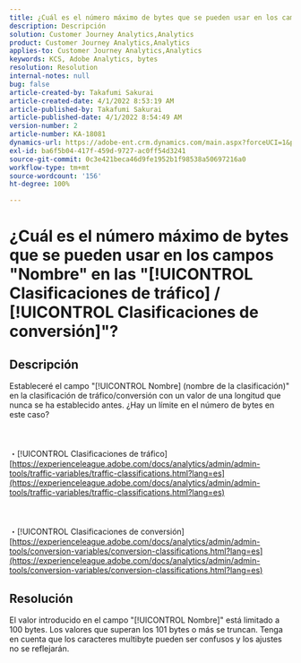 ```yaml
---
title: ¿Cuál es el número máximo de bytes que se pueden usar en los campos "Nombre" en la "Clasificación de tráfico/conversión"?
description: Descripción
solution: Customer Journey Analytics,Analytics
product: Customer Journey Analytics,Analytics
applies-to: Customer Journey Analytics,Analytics
keywords: KCS, Adobe Analytics, bytes
resolution: Resolution
internal-notes: null
bug: false
article-created-by: Takafumi Sakurai
article-created-date: 4/1/2022 8:53:19 AM
article-published-by: Takafumi Sakurai
article-published-date: 4/1/2022 8:54:49 AM
version-number: 2
article-number: KA-18081
dynamics-url: https://adobe-ent.crm.dynamics.com/main.aspx?forceUCI=1&pagetype=entityrecord&etn=knowledgearticle&id=7471762b-99b1-ec11-9840-0022480bd126
exl-id: ba6f5b04-417f-459d-9727-ac0ff54d3241
source-git-commit: 0c3e421beca46d9fe1952b1f98538a50697216a0
workflow-type: tm+mt
source-wordcount: '156'
ht-degree: 100%

---
```


# ¿Cuál es el número máximo de bytes que se pueden usar en los campos &quot;Nombre&quot; en las &quot;[!UICONTROL Clasificaciones de tráfico] / [!UICONTROL Clasificaciones de conversión]&quot;?

## Descripción

Estableceré el campo &quot;[!UICONTROL Nombre] (nombre de la clasificación)&quot; en la clasificación de tráfico/conversión con un valor de una longitud que nunca se ha establecido antes. ¿Hay un límite en el número de bytes en este caso?<br><br> <br><br>・[!UICONTROL Clasificaciones de tráfico]
[https://experienceleague.adobe.com/docs/analytics/admin/admin-tools/traffic-variables/traffic-classifications.html?lang=es](https://experienceleague.adobe.com/docs/analytics/admin/admin-tools/traffic-variables/traffic-classifications.html?lang=es)<br><br> <br><br>・[!UICONTROL Clasificaciones de conversión]
[https://experienceleague.adobe.com/docs/analytics/admin/admin-tools/conversion-variables/conversion-classifications.html?lang=es](https://experienceleague.adobe.com/docs/analytics/admin/admin-tools/conversion-variables/conversion-classifications.html?lang=es)

## Resolución


El valor introducido en el campo &quot;[!UICONTROL Nombre]&quot; está limitado a 100 bytes. Los valores que superan los 101 bytes o más se truncan. Tenga en cuenta que los caracteres multibyte pueden ser confusos y los ajustes no se reflejarán.
